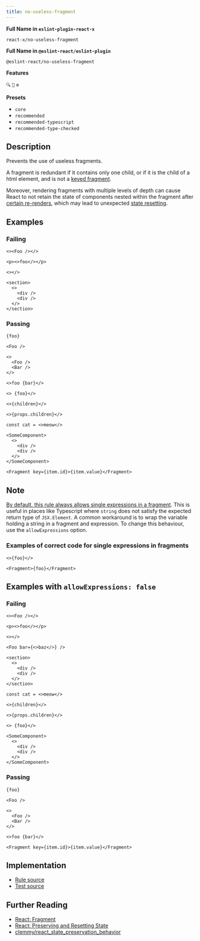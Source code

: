 ```yaml
---
title: no-useless-fragment
---
```


**Full Name in `eslint-plugin-react-x`**

```plain copy
react-x/no-useless-fragment
```

**Full Name in `@eslint-react/eslint-plugin`**

```plain copy
@eslint-react/no-useless-fragment
```

**Features**

`🔍` `🔧` `⚙️`

**Presets**

- `core`
- `recommended`
- `recommended-typescript`
- `recommended-type-checked`

## Description

Prevents the use of useless fragments.

A fragment is redundant if it contains only one child, or if it is the child of a html element, and is not a [keyed fragment](https://react.dev/reference/react/Fragment#caveats).

Moreover, rendering fragments with multiple levels of depth can cause React to not retain the state of components nested within the fragment after [certain re-renders](https://gist.github.com/clemmy/b3ef00f9507909429d8aa0d3ee4f986b), which may lead to unexpected [state resetting](https://react.dev/learn/preserving-and-resetting-state).

## Examples

### Failing

```tsx
<><Foo /></>

<p><>foo</></p>

<></>

<section>
  <>
    <div />
    <div />
  </>
</section>
```

### Passing

```tsx
{foo}

<Foo />

<>
  <Foo />
  <Bar />
</>

<>foo {bar}</>

<> {foo}</>

<>{children}</>

<>{props.children}</>

const cat = <>meow</>

<SomeComponent>
  <>
    <div />
    <div />
  </>
</SomeComponent>

<Fragment key={item.id}>{item.value}</Fragment>
```

## Note

[By default, this rule always allows single expressions in a fragment](https://github.com/Rel1cx/eslint-react/pull/188). This is useful in
places like Typescript where `string` does not satisfy the expected return type
of `JSX.Element`. A common workaround is to wrap the variable holding a string
in a fragment and expression. To change this behaviour, use the `allowExpressions` option.

### Examples of correct code for single expressions in fragments

```tsx
<>{foo}</>

<Fragment>{foo}</Fragment>
```

## Examples with `allowExpressions: false`

### Failing

```tsx
<><Foo /></>

<p><>foo</></p>

<></>

<Foo bar={<>baz</>} />

<section>
  <>
    <div />
    <div />
  </>
</section>

const cat = <>meow</>

<>{children}</>

<>{props.children}</>

<> {foo}</>

<SomeComponent>
  <>
    <div />
    <div />
  </>
</SomeComponent>
```

### Passing

```tsx
{foo}

<Foo />

<>
  <Foo />
  <Bar />
</>

<>foo {bar}</>

<Fragment key={item.id}>{item.value}</Fragment>
```

## Implementation

- [Rule source](https://github.com/Rel1cx/eslint-react/tree/main/packages/plugins/eslint-plugin-react-x/src/rules/no-useless-fragment.ts)
- [Test source](https://github.com/Rel1cx/eslint-react/tree/main/packages/plugins/eslint-plugin-react-x/src/rules/no-useless-fragment.spec.ts)

## Further Reading

- [React: Fragment](https://react.dev/reference/react/Fragment)
- [React: Preserving and Resetting State](https://react.dev/learn/preserving-and-resetting-state)
- [clemmy/react_state_preservation_behavior](https://gist.github.com/clemmy/b3ef00f9507909429d8aa0d3ee4f986b)
